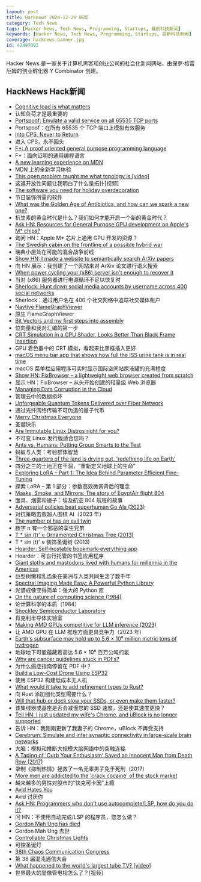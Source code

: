```yaml
---
layout: post
title: Hacknews 2024-12-26 新闻
category: Tech News
tags: [Hacker News, Tech News, Programming, Startups, 最新科技新闻]
keywords: [Hacker News, Tech News, Programming, Startups, 最新科技新闻]
coverage: hacknews-banner.jpg
id: 42497093
---
```


Hacker News 是一家关于计算机黑客和创业公司的社会化新闻网站，由保罗·格雷厄姆的创业孵化器 Y Combinator 创建。

## HackNews Hack新闻

- [Cognitive load is what matters](https://minds.md/zakirullin/cognitive)
- 认知负荷才是最重要的
- [Portspoof: Emulate a valid service on all 65535 TCP ports](https://github.com/drk1wi/portspoof)
- Portspoof：在所有 65535 个 TCP 端口上模拟有效服务
- [Into CPS, Never to Return](https://bernsteinbear.com/blog/cps/)
- 进入 CPS，永不回头
- [F*: A proof oriented general purpose programming language](https://fstar-lang.org/)
- F*：面向证明的通用编程语言
- [A new learning experience on MDN](https://developer.mozilla.org/en-US/blog/curriculum-learn-web-development/)
- MDN 上的全新学习体验
- [This open problem taught me what topology is [video]](https://www.youtube.com/watch?v=IQqtsm-bBRU)
- 这道开放性问题让我明白了什么是拓扑[视频]
- [The software you need for holiday overdecoration](https://www.dbos.dev/blog/ezrgb-dbos-light-shows)
- 节日装饰所需的软件
- [What was the Golden Age of Antibiotics, and how can we spark a new one?](https://ourworldindata.org/golden-age-antibiotics)
- 抗生素的黄金时代是什么？我们如何才能开启一个新的黄金时代？
- [Ask HN: Resources for General Purpose GPU development on Apple's M* chips?]()
- 询问 HN：Apple M* 芯片上通用 GPU 开发的资源？
- [The Swedish cabin on the frontline of a possible hybrid war](https://www.theguardian.com/world/2024/dec/23/swedish-cabin-frontline-possible-hybrid-war-undersea-cables-sabotage)
- 瑞典小屋处在可能的混合战争前线
- [Show HN: I made a website to semantically search ArXiv papers](https://papermatch.mitanshu.tech/)
- 向 HN 展示：我创建了一个网站来对 ArXiv 论文进行语义搜索
- [When power cycling your (x86) server isn't enough to recover it](https://utcc.utoronto.ca/~cks/space/blog/tech/ServerWhenPowerCycleNotEnough)
- 当对 (x86) 服务器进行电源循环不足以恢复时
- [Sherlock: Hunt down social media accounts by username across 400 social networks](https://sherlockproject.xyz/)
- Sherlock：通过用户名在 400 个社交网络中追踪社交媒体账户
- [Navtive FlameGraphViewer](https://laladrik.xyz/blog/flameGraphViewer/)
- 原生 FlameGraphViewer
- [Bit Vectors and my first steps into assembly](https://blog.smidt.dev/posts/0004/)
- 位向量和我对汇编的第一步
- [CRT Simulation in a GPU Shader, Looks Better Than Black Frame Insertion](https://blurbusters.com/crt-simulation-in-a-gpu-shader-looks-better-than-bfi/)
- GPU 着色器中的 CRT 模拟，看起来比黑框插入更好
- [macOS menu bar app that shows how full the ISS urine tank is in real time](https://github.com/Jaennaet/pISSStream)
- macOS 菜单栏应用程序可实时显示国际空间站尿液罐的充满程度
- [Show HN: FixBrowser – a lightweight web browser created from scratch](https://www.fixbrowser.org/)
- 显示 HN：FixBrowser – 从头开始​​创建的轻量级 Web 浏览器
- [Managing Data Corruption in the Cloud](https://www.mongodb.com/blog/post/managing-data-corruption-in-the-cloud)
- 管理云中的数据损坏
- [Unforgeable Quantum Tokens Delivered over Fiber Network](https://spectrum.ieee.org/quantum-tokens)
- 通过光纤网络传输不可伪造的量子代币
- [Merry Christmas Everyone]()
- 圣诞快乐
- [Are Immutable Linux Distros right for you?](https://linuxblog.io/immutable-linux-distros-are-they-right-for-you-take-the-test/)
- 不可变 Linux 发行版适合您吗？
- [Ants vs. Humans: Putting Group Smarts to the Test](https://wis-wander.weizmann.ac.il/space-physics/ants-vs-humans-putting-group-smarts-test)
- 蚂蚁与人类：考验群体智慧
- [Three-quarters of the land is drying out, 'redefining life on Earth'](https://grist.org/international/three-quarters-of-the-worlds-land-is-drying-out-redefining-life-on-earth/)
- 四分之三的土地正在干涸，“重新定义地球上的生命”
- [Exploring LoRA – Part 1: The Idea Behind Parameter Efficient Fine-Tuning](https://medium.com/inspiredbrilliance/exploring-lora-part-1-the-idea-behind-parameter-efficient-fine-tuning-and-lora-ec469d176c26)
- 探索 LoRA – 第 1 部分：参数高效微调背后的理念
- [Masks, Smoke, and Mirrors: The story of EgyptAir flight 804](https://admiralcloudberg.medium.com/masks-smoke-and-mirrors-the-untold-story-of-egyptair-flight-804-42c788fcac2d)
- 面具、烟雾和镜子：埃及航空 804 航班的故事
- [Adversarial policies beat superhuman Go AIs (2023)](https://arxiv.org/abs/2211.00241)
- 对抗策略击败超人围棋 AI（2023 年）
- [The number pi has an evil twin](https://mathstodon.xyz/@johncarlosbaez/113703444230936435)
- 数字 π 有一个邪恶的孪生兄弟
- [T * sin (t)' ≈ Ornamented Christmas Tree (2013)](https://community.wolfram.com/c/portal/getImageAttachment?filename=tree.gif&userId=93201)
- T * sin (t)' ≈ 装饰圣诞树 (2013)
- [Hoarder: Self-hostable bookmark-everything app](https://github.com/hoarder-app/hoarder)
- Hoarder：可自行托管的书签应用程序
- [Giant sloths and mastodons lived with humans for millennia in the Americas](https://phys.org/news/2024-12-giant-sloths-mastodons-coexisted-humans.html)
- 巨型树懒和乳齿象在美洲与人类共同生活了数千年
- [Spectral Imaging Made Easy: A Powerful Python Library](https://github.com/siapy/siapy-lib)
- 光谱成像变得简单：强大的 Python 库
- [On the nature of computing science (1984)](https://www.cs.utexas.edu/~EWD/transcriptions/EWD08xx/EWD896.html)
- 论计算科学的本质（1984）
- [Shockley Semiconductor Laboratory](https://www.abortretry.fail/p/shockley-semiconductor-laboratory)
- 肖克利半导体实验室
- [Making AMD GPUs competitive for LLM inference (2023)](https://blog.mlc.ai/2023/08/09/Making-AMD-GPUs-competitive-for-LLM-inference)
- 让 AMD GPU 在 LLM 推理方面更具竞争力（2023 年）
- [Earth's subsurface may hold up to 5.6 × 10⁶ million metric tons of hydrogen](https://phys.org/news/2024-12-earth-subsurface-million-metric-tons.html)
- 地球地下可能蕴藏着高达 5.6 × 10⁶ 百万公吨的氢
- [Why are cancer guidelines stuck in PDFs?](https://seangeiger.substack.com/p/why-are-cancer-guidelines-stuck-in)
- 为什么癌症指南停留在 PDF 中？
- [Build a Low-Cost Drone Using ESP32](https://www.digikey.com/en/maker/projects/a-step-by-step-guide-to-build-a-low-cost-drone-using-esp32/8afccd0690574bcebfa0d2ad6fd0a391)
- 使用 ESP32 构建低成本无人机
- [What would it take to add refinement types to Rust?](https://yoric.github.io/post/rust-refinement-types/)
- 向 Rust 添加细化类型需要什么？
- [Will that hub or dock slow your SSDs, or even make them faster?](https://eclecticlight.co/2024/12/23/will-that-hub-or-dock-slow-your-ssds-or-even-make-them-faster/)
- 该集线器或基座是否会减慢您的 SSD 速度，还是使其速度更快？
- [Tell HN: I just updated my wife's Chrome, and uBlock is no longer supported]()
- 告诉 HN：我刚刚更新了我妻子的 Chrome，uBlock 不再受支持
- [Cerebrum: Simulate and infer synaptic connectivity in large-scale brain networks](https://svbrain.xyz/2024/12/20/cerebrum)
- 大脑：模拟和推断大规模大脑网络中的突触连接
- [A Taping of 'Curb Your Enthusiasm' Saved an Innocent Man from Death Row (2017)](https://innocenceproject.org/how-curb-your-enthusiasm-saved-an-innocent-man-from-death-row/)
- 录制《抑制热情》拯救了一名无辜男子免于死刑（2017）
- [More men are addicted to the 'crack cocaine' of the stock market](https://www.wsj.com/finance/stocks/stock-market-trading-apps-addiction-afecb07a)
- 越来越多的男性对股市的“快克可卡因”上瘾
- [Avid Hates You](http://avidhatesyou.blogspot.com/)
- Avid 讨厌你
- [Ask HN: Programmers who don't use autocomplete/LSP, how do you do it?]()
- 问 HN：不使用自动完成/LSP 的程序员，您怎么做？
- [Gordon Mah Ung has died](https://www.pcworld.com/article/2564783/gordon-mah-ung-remembered.html)
- Gordon Mah Ung 去世
- [Controllable Christmas Lights](http://mathlin.co.uk/)
- 可控圣诞灯
- [38th Chaos Communication Congress](https://events.ccc.de/congress/2024/infos/startpage.html)
- 第 38 届混沌通信大会
- [What happened to the world's largest tube TV? [video]](https://www.youtube.com/watch?v=JfZxOuc9Qwk)
- 世界最大的显像管电视怎么了？[视频]

